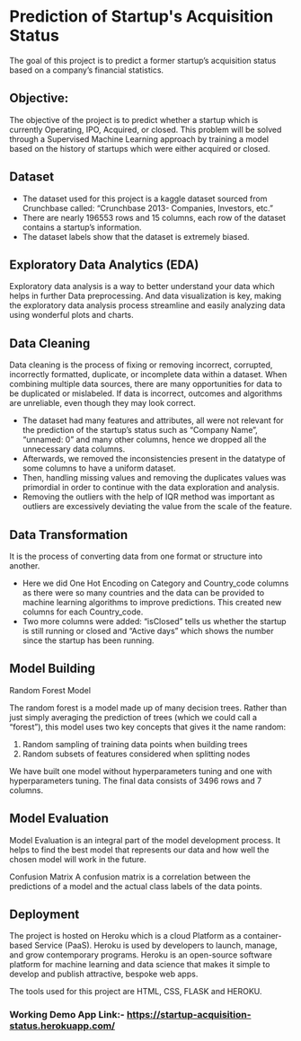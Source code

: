 # Prediction of Startup's Acquisition Status

The goal of this project is to predict a former startup’s acquisition status based on a company’s financial statistics.

## Objective:
The objective of the project is to predict whether a startup which is currently Operating, IPO, Acquired, or closed. This problem will be solved through a Supervised Machine Learning approach by training a model based on the history of startups which were either acquired or closed.

## Dataset
- The dataset used for this project is a kaggle dataset sourced from Crunchbase called: “Crunchbase 2013- Companies, Investors, etc.”
- There are nearly 196553 rows and 15 columns, each row of the dataset contains a startup’s information.
- The dataset labels show that the dataset is extremely biased.

## Exploratory Data Analytics (EDA)
Exploratory data analysis is a way to better understand your data which helps in further Data preprocessing. 
And data visualization is key, making the exploratory data analysis process streamline and easily analyzing data using wonderful plots and charts.

## Data Cleaning
Data cleaning is the process of fixing or removing incorrect, corrupted, incorrectly formatted, duplicate, or incomplete data within a dataset. When combining multiple data sources, there are many opportunities for data to be duplicated or mislabeled. If data is incorrect, outcomes and algorithms are unreliable, even though they may look correct. 

- The dataset had many features and attributes, all were not relevant for the prediction of the startup’s status such as “Company Name”, “unnamed: 0” and many other columns, hence we dropped all the unnecessary data columns.
- Afterwards, we removed the inconsistencies present in the datatype of some columns to have a uniform dataset. 
- Then, handling missing values and removing the duplicates values was primordial in order to continue with the data exploration and analysis. 
- Removing the outliers with the help of IQR method was important as outliers are excessively deviating the value from the scale of the feature.

## Data Transformation 
It is the process of converting data from one format or structure into another. 

- Here we did One Hot Encoding on Category and Country_code columns as there were so many countries and  the data can be provided to machine learning algorithms to improve predictions. This created new columns for each Country_code.
- Two more columns were added: “isClosed” tells us whether the startup is still running or closed and “Active days” which shows the number since the startup has been running. 

## Model Building

Random Forest Model

The random forest is a model made up of many decision trees. Rather than just simply averaging the prediction of trees (which we could call a “forest”), this model uses two key concepts that gives it the name random:

1. Random sampling of training data points when building trees
2. Random subsets of features considered when splitting nodes

We have built one model without hyperparameters tuning and one with hyperparameters tuning. The final data consists of  3496 rows and 7 columns.

## Model Evaluation

Model Evaluation is an integral part of the model development process. It helps to find the best model that represents our data and how well the chosen model will work in the future.

Confusion Matrix A confusion matrix is a correlation between the predictions of a model and the actual class labels of the data points.


## Deployment

The project is hosted on Heroku which is a cloud Platform as a container-based Service (PaaS). Heroku is used by developers to launch, manage, and grow contemporary programs. Heroku is an open-source software platform for machine learning and data science that makes it simple to develop and publish attractive, bespoke web apps.

The tools used for this project are HTML, CSS, FLASK and HEROKU.


### Working Demo App Link:- https://startup-acquisition-status.herokuapp.com/


